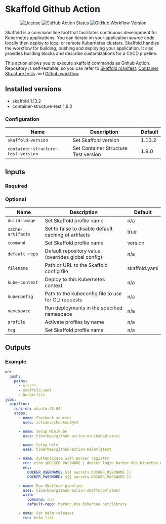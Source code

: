 # Skaffold Github Action

<p align="center">
  <img src="https://img.shields.io/github/license/hiberbee/github-action-minikube?style=flat-square" alt="License">
  <img src="https://img.shields.io/github/workflow/status/hiberbee/github-action-minikube/CI?label=github-actions&style=flat-square" alt="GitHub Action Status">
  <img src="https://img.shields.io/github/v/tag/hiberbee/github-action-minikube?label=hiberbee%2Fgithub-action-minikube&style=flat-square" alt="GitHub Workflow Version">
</p>

Skaffold is a command line tool that facilitates continuous development for Kubernetes applications. You can iterate on your application source code locally then deploy to local or remote Kubernetes clusters. Skaffold handles the workflow for building, pushing and deploying your application. It also provides building blocks and describe customizations for a CI/CD pipeline.

This action allows you to execute skaffold commands as Github Action. Repository is self-testable, so you can refer to [Skaffold manifest](test/skaffold.yaml), [Container Structure tests](test/structure-test.yaml) and [Github workflow](.github/workflows/ci.yml)

## Installed versions

- skaffold 1.13.2
- container-structure-test 1.9.0

### Configuration

| Name | Description | Default |
| ---- | ----------- | ------- |
| `skaffold-version` | Set Skaffold version | 1.13.2 |
| `container-structure-test-version` | Set Container Structure Test version | 1.9.0 |

## Inputs

### Required

### Optional

| Name | Description | Default |
| ---- | ----------- | ------- |
| `build-image` | Set Skaffold profile name | n/a |
| `cache-artifacts` | Set to false to disable default caching of artifacts | true |
| `command` | Set Skaffold profile name | version |
| `default-repo` | Default repository value (overrides global config) | n/a |
| `filename` | Path or URL to the Skaffold config file | skaffold.yaml |
| `kube-context` | Deploy to this Kubernetes context | n/a |
| `kubeconfig` | Path to the kubeconfig file to use for CLI requests | n/a |
| `namespace` | Run deployments in the specified namespace | n/a |
| `profile` | Activate profiles by name | n/a |
| `tag` | Set Skaffold profile name | n/a |

## Outputs

### Example

```yaml
on:
  push:
    paths:
      - src/**
      - skaffold.yaml
      - Dockerfile
jobs:
  pipiline:
    runs-on: ubuntu-20.04
    steps:
      - name: Checkout sources
        uses: actions/checkout@v2

      - name: Setup Minikube
        uses: hiberbee/github-action-minikube@latest

      - name: Setup Helm
        uses: hiberbee/github-action-helm@latest

      - name: Authenticate with Docker registry
        run: echo $DOCKER_PASSWORD | docker login harbor.k8s.hiberbee.net -u $DOCKER_USERNAME --password-stdin
        env:
          DOCKER_USERNAME: ${{ secrets.DOCKER_USERNAME }}
          DOCKER_PASSWORD: ${{ secrets.DOCKER_PASSWORD }}

      - name: Run Skaffold pipeline
        uses: hiberbee/github-action-skaffold@latest
        with:
          command: run
          default-repo: harbor.k8s.hiberbee.net/library

      - name: Get Helm releases
        run: helm list

```
